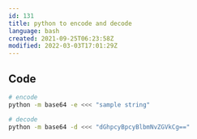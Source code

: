 ```yaml
---
id: 131
title: python to encode and decode
language: bash
created: 2021-09-25T06:23:58Z
modified: 2022-03-03T17:01:29Z
---
```


## Code

```bash
# encode
python -m base64 -e <<< "sample string"

# decode
python -m base64 -d <<< "dGhpcyBpcyBlbmNvZGVkCg=="
```

<!-- end -->

